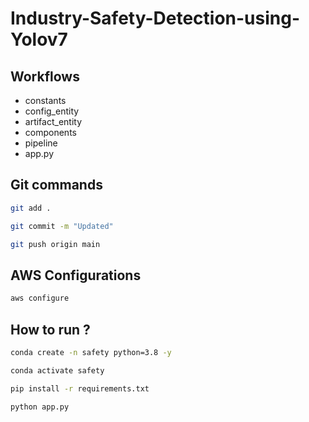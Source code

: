 # Industry-Safety-Detection-using-Yolov7


## Workflows
- constants
- config_entity
- artifact_entity
- components
- pipeline
- app.py


## Git commands

```bash
git add .

git commit -m "Updated"

git push origin main

```

## AWS Configurations

```bash
aws configure
```


## How to run ?

```bash
conda create -n safety python=3.8 -y
```
```bash
conda activate safety
```
```bash
pip install -r requirements.txt
```

```bash
python app.py
```
